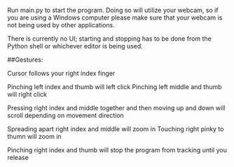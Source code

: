 Run main.py to start the program. Doing so will utilize your webcam, so if you are using a 
Windows computer please make sure that your webcam is not being used by other applications.

There is currently no UI; starting and stopping has to be done from the Python shell or 
whichever editor is being used.


##Gestures:

Cursor follows your right index finger

Pinching left index and thumb will left click
Pinching left middle and thumb will right click

Pressing right index and middle together and then moving up and down will scroll depending on movement direction

Spreading apart right index and middle will zoom in
Touching right pinky to thumn will zoom in

Pinching right index and thumb will stop the program from tracking until you release
